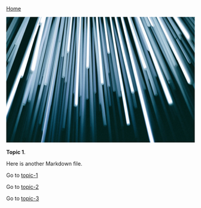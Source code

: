 [Home](README.md)

![](/images/christopher-burns-Kj2SaNHG-hg-unsplash.jpg ':class=banner-image')

**Topic 1**.

Here is another Markdown file.

Go to [topic-1](/topic-1.md)

Go to [topic-2](/my-folder/topic-2.md)

Go to [topic-3](/my-folder/my-folder-2/topic-3.md)
